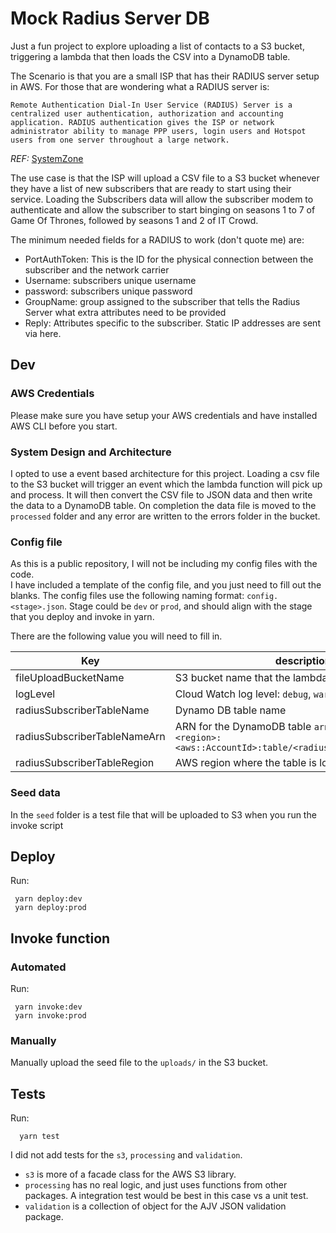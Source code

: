 # Mock Radius Server DB

Just a fun project to explore uploading a list of contacts to a S3 bucket, triggering a lambda that then loads the CSV into a DynamoDB table.

The Scenario is that you are a small ISP that has their RADIUS server setup in AWS. For those that are wondering what a RADIUS server is:

```
Remote Authentication Dial-In User Service (RADIUS) Server is a centralized user authentication, authorization and accounting application. RADIUS authentication gives the ISP or network administrator ability to manage PPP users, login users and Hotspot users from one server throughout a large network.
```  
_REF:_ [SystemZone](https://systemzone.net/tag/radius-server-for-isp/)

The use case is that the ISP will upload a CSV file to a S3 bucket whenever they have a list of new subscribers that are ready to start using their service.
Loading the Subscribers data will allow the subscriber modem to authenticate and allow the subscriber to start binging on seasons 1 to 7 of Game Of Thrones, followed by seasons 1 and 2 of IT Crowd.

The minimum needed fields for a RADIUS to work (don't quote me) are:

- PortAuthToken: This is the ID for the physical connection between the subscriber and the network carrier
- Username: subscribers unique username
- password: subscribers unique password
- GroupName: group assigned to the subscriber that tells the Radius Server what extra attributes need to be provided
- Reply: Attributes specific to the subscriber.  Static IP addresses are sent via here.

## Dev

### AWS Credentials

Please make sure you have setup your AWS credentials and have installed AWS CLI before you start.

### System Design and Architecture

I opted to use a event based architecture for this project.
Loading a csv file to the S3 bucket will trigger an event which the lambda function will pick up and process.
It will then convert the CSV file to JSON data and then write the data to a DynamoDB table.
On completion the data file is moved to the `processed` folder and any error are written to the errors folder in the bucket. 

### Config file

As this is a public repository, I will not be including my config files with the code.  
I have included a template of the config file, and you just need to fill out the blanks.
The config files use the following naming format: `config.<stage>.json`.  Stage could be `dev` or `prod`, and should align with the stage that you deploy and invoke in yarn.

There are the following value you will need to fill in.

|Key|description|
|---|----|
|fileUploadBucketName|S3 bucket name that the lambda will monitor|
|logLevel|Cloud Watch log level:  `debug`, `warn`, `info`, `error`|
|radiusSubscriberTableName|Dynamo DB table name|
|radiusSubscriberTableNameArn|ARN for the DynamoDB table `arn:aws:dynamodb:<region>:<aws::AccountId>:table/<radiusSubscriberTableName>`|
|radiusSubscriberTableRegion|AWS region where the table is located|

### Seed data

In the `seed` folder is a test file that will be uploaded to S3 when you run the invoke script

## Deploy

Run:
  
     yarn deploy:dev 
     yarn deploy:prod
     
## Invoke function

### Automated
Run:

     yarn invoke:dev
     yarn invoke:prod
     
### Manually
     
Manually upload the seed file to the `uploads/` in the S3 bucket.
     
## Tests

Run:

      yarn test
     
I did not add tests for the `s3`, `processing` and `validation`.   
- `s3` is more of a facade class for the AWS S3 library.  
- `processing` has no real logic, and just uses functions from other packages.  A integration test would be best in this case vs a unit test.
- `validation` is a collection of object for the AJV JSON validation package. 
